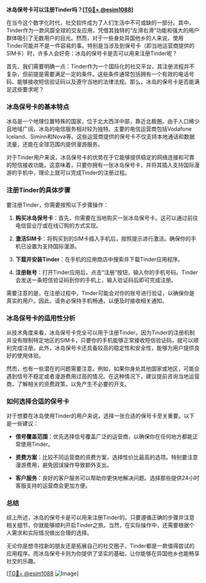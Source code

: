 **冰岛保号卡可以注册Tinder吗？[[TG💪+ @esim1088](https://t.me/s/esim1088)]**

在当今这个数字化时代，社交软件成为了人们生活中不可或缺的一部分。其中，Tinder作为一款风靡全球的交友应用，凭借其独特的“左滑右滑”功能和强大的用户群体吸引了无数用户的目光。然而，对于一些身处异国他乡的人来说，使用Tinder可能并不是一件容易的事。特别是当涉及到保号卡（即当地运营商提供的SIM卡）时，许多人会好奇：冰岛的保号卡是否可以用来注册Tinder呢？

首先，我们需要明确一点：Tinder作为一个国际化的社交平台，其注册流程并不复杂，但前提是需要满足一定的条件。这些条件通常包括拥有一个有效的电话号码、能够接收短信验证码以及遵守当地的法律法规。那么，冰岛的保号卡是否能满足这些要求呢？

### 冰岛保号卡的基本特点

冰岛是一个地理位置特殊的国家，位于北大西洋中部，靠近北极圈。由于人口稀少且地域广阔，冰岛的电信服务相对较为独特。主要的电信运营商包括Vodafone Iceland、Siminn和Nova等。这些运营商提供的保号卡不仅支持本地通话和数据流量，还能在全球范围内提供漫游服务。

对于Tinder用户来说，冰岛保号卡的优势在于它能够提供稳定的网络连接和可靠的短信接收功能。这意味着，只要你拥有一张冰岛保号卡，并将其插入支持国际漫游的手机中，理论上就可以完成Tinder的注册过程。

### 注册Tinder的具体步骤

要注册Tinder，你需要按照以下步骤操作：

1. **购买冰岛保号卡**：首先，你需要在当地购买一张冰岛保号卡。这可以通过前往电信营业厅或在线订购的方式实现。
   
2. **激活SIM卡**：将购买到的SIM卡插入手机后，按照提示进行激活。确保你的手机已设置为支持国际漫游。

3. **下载并安装Tinder**：在手机的应用商店中搜索并下载Tinder应用程序。

4. **注册账号**：打开Tinder应用后，点击“注册”按钮，输入你的手机号码。Tinder会发送一条短信验证码到你的手机上，输入验证码后即可完成注册。

需要注意的是，在注册过程中，Tinder可能会对你的账号进行验证，以确保你是真实的用户。因此，请务必保持手机畅通，以便及时接收相关通知。

### 冰岛保号卡的适用性分析

从技术角度来看，冰岛保号卡完全可以用于注册Tinder。因为Tinder的注册机制并没有限制特定地区的SIM卡，只要你的手机能够正常接收短信验证码，就可以顺利完成注册。此外，冰岛保号卡还具备较高的稳定性和安全性，能够为用户提供良好的使用体验。

然而，也有一些潜在的问题需要注意。例如，如果你身处其他国家或地区，可能会遇到信号不稳定或者漫游费用过高的情况。在这种情况下，建议提前咨询当地运营商，了解相关的资费政策，以免产生不必要的开支。

### 如何选择合适的保号卡

对于想要在冰岛使用Tinder的用户来说，选择一张合适的保号卡至关重要。以下是一些建议：

- **信号覆盖范围**：优先选择信号覆盖广泛的运营商，以确保你在任何地方都能正常使用Tinder。
  
- **资费方案**：比较不同运营商的资费方案，选择性价比最高的选项。特别要注意漫游费用，避免因误操作导致额外支出。

- **客户服务**：良好的客户服务可以帮助你更快地解决问题。选择那些提供24小时客服支持的运营商会更加方便。

### 总结

综上所述，冰岛的保号卡是可以用来注册Tinder的。只要遵循正确的步骤并注意相关细节，你就能够顺利开启Tinder之旅。当然，在实际操作中，还需要根据个人需求和实际情况做出合理的选择。

无论你是想寻找新的朋友还是拓展自己的社交圈子，Tinder都是一款值得尝试的应用程序。而冰岛保号卡则为你提供了坚实的基础，让你能够在异国他乡也能畅享社交的乐趣。

[[TG💪+ @esim1088](https://t.me/s/esim1088) ![Image](https://i.postimg.cc/4NQfJmqS/Snipaste-2025-05-13-00-14-12.png)]